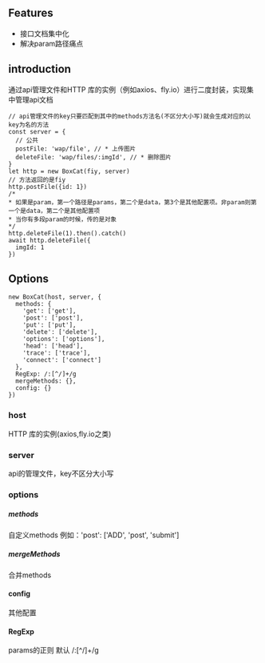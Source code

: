 ## Features
* 接口文档集中化
* 解决param路径痛点
## introduction
通过api管理文件和HTTP 库的实例（例如axios、fly.io）进行二度封装，实现集中管理api文档
```
// api管理文件的key只要匹配到其中的methods方法名(不区分大小写)就会生成对应的以key为名的方法
const server = {
  // 公共
  postFile: 'wap/file', // * 上传图片
  deleteFile: 'wap/files/:imgId', // * 删除图片
}
let http = new BoxCat(fiy, server)
// 方法返回的是fiy
http.postFile({id: 1})
/*
* 如果是param，第一个路径是params，第二个是data，第3个是其他配置项。非param则第一个是data，第二个是其他配置项
* 当你有多段param的时候，传的是对象
*/ 
http.deleteFile(1).then().catch()
await http.deleteFile({
  imgId: 1
})
```
## Options
```
new BoxCat(host, server, {
  methods: {
    'get': ['get'],
    'post': ['post'],
    'put': ['put'],
    'delete': ['delete'],
    'options': ['options'],
    'head': ['head'],
    'trace': ['trace'],
    'connect': ['connect']
  },
  RegExp: /:[^/]+/g
  mergeMethods: {},
  config: {}
})
```
### host
HTTP 库的实例(axios,fly.io之类)
### server
api的管理文件，key不区分大小写
### options
##### methods
自定义methods
例如：'post': ['ADD', 'post', 'submit']
##### mergeMethods
合并methods
#### config
其他配置
#### RegExp
params的正则
默认 /:[^/]+/g

